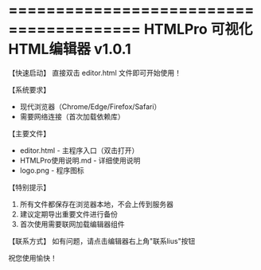 ========================================
    HTMLPro 可视化HTML编辑器 v1.0.1
========================================


【快速启动】
直接双击 editor.html 文件即可开始使用！

【系统要求】
- 现代浏览器（Chrome/Edge/Firefox/Safari）
- 需要网络连接（首次加载依赖库）

【主要文件】
- editor.html        - 主程序入口（双击打开）
- HTMLPro使用说明.md - 详细使用说明
- logo.png          - 程序图标

【特别提示】
1. 所有文件都保存在浏览器本地，不会上传到服务器
2. 建议定期导出重要文件进行备份
3. 首次使用需要联网加载编辑器组件

【联系方式】
如有问题，请点击编辑器右上角"联系lius"按钮

祝您使用愉快！ 
